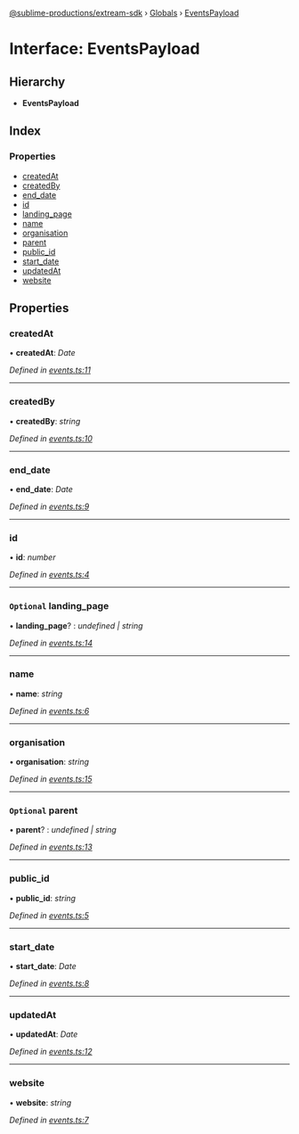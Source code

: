[@sublime-productions/extream-sdk](../README.md) › [Globals](../globals.md) › [EventsPayload](eventspayload.md)

# Interface: EventsPayload

## Hierarchy

* **EventsPayload**

## Index

### Properties

* [createdAt](eventspayload.md#createdat)
* [createdBy](eventspayload.md#createdby)
* [end_date](eventspayload.md#end_date)
* [id](eventspayload.md#id)
* [landing_page](eventspayload.md#optional-landing_page)
* [name](eventspayload.md#name)
* [organisation](eventspayload.md#organisation)
* [parent](eventspayload.md#optional-parent)
* [public_id](eventspayload.md#public_id)
* [start_date](eventspayload.md#start_date)
* [updatedAt](eventspayload.md#updatedat)
* [website](eventspayload.md#website)

## Properties

###  createdAt

• **createdAt**: *Date*

*Defined in [events.ts:11](https://github.com/Extream-SaaS/ex-sdk/blob/489cbc8/src/events.ts#L11)*

___

###  createdBy

• **createdBy**: *string*

*Defined in [events.ts:10](https://github.com/Extream-SaaS/ex-sdk/blob/489cbc8/src/events.ts#L10)*

___

###  end_date

• **end_date**: *Date*

*Defined in [events.ts:9](https://github.com/Extream-SaaS/ex-sdk/blob/489cbc8/src/events.ts#L9)*

___

###  id

• **id**: *number*

*Defined in [events.ts:4](https://github.com/Extream-SaaS/ex-sdk/blob/489cbc8/src/events.ts#L4)*

___

### `Optional` landing_page

• **landing_page**? : *undefined | string*

*Defined in [events.ts:14](https://github.com/Extream-SaaS/ex-sdk/blob/489cbc8/src/events.ts#L14)*

___

###  name

• **name**: *string*

*Defined in [events.ts:6](https://github.com/Extream-SaaS/ex-sdk/blob/489cbc8/src/events.ts#L6)*

___

###  organisation

• **organisation**: *string*

*Defined in [events.ts:15](https://github.com/Extream-SaaS/ex-sdk/blob/489cbc8/src/events.ts#L15)*

___

### `Optional` parent

• **parent**? : *undefined | string*

*Defined in [events.ts:13](https://github.com/Extream-SaaS/ex-sdk/blob/489cbc8/src/events.ts#L13)*

___

###  public_id

• **public_id**: *string*

*Defined in [events.ts:5](https://github.com/Extream-SaaS/ex-sdk/blob/489cbc8/src/events.ts#L5)*

___

###  start_date

• **start_date**: *Date*

*Defined in [events.ts:8](https://github.com/Extream-SaaS/ex-sdk/blob/489cbc8/src/events.ts#L8)*

___

###  updatedAt

• **updatedAt**: *Date*

*Defined in [events.ts:12](https://github.com/Extream-SaaS/ex-sdk/blob/489cbc8/src/events.ts#L12)*

___

###  website

• **website**: *string*

*Defined in [events.ts:7](https://github.com/Extream-SaaS/ex-sdk/blob/489cbc8/src/events.ts#L7)*
